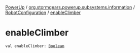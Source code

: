[PowerUp](../../index.md) / [org.stormgears.powerup.subsystems.information](../index.md) / [RobotConfiguration](index.md) / [enableClimber](./enable-climber.md)

# enableClimber

`val enableClimber: `[`Boolean`](https://kotlinlang.org/api/latest/jvm/stdlib/kotlin/-boolean/index.html)